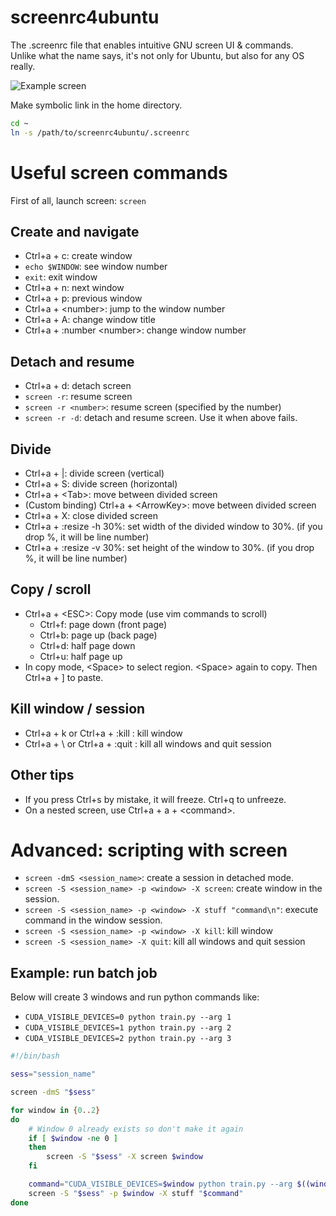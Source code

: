 # screenrc4ubuntu
The .screenrc file that enables intuitive GNU screen UI & commands.  
Unlike what the name says, it's not only for Ubuntu, but also for any OS really.

![Example screen](https://user-images.githubusercontent.com/12980409/123901028-2ba50b80-d9a5-11eb-9332-5bba6285c76b.png)


Make symbolic link in the home directory.  

```bash
cd ~
ln -s /path/to/screenrc4ubuntu/.screenrc
```




# Useful screen commands

First of all, launch screen: `screen`

## Create and navigate
- Ctrl+a + c: create window
- `echo $WINDOW`: see window number
- `exit`: exit window
- Ctrl+a + n: next window
- Ctrl+a + p: previous window
- Ctrl+a + \<number\>: jump to the window number
- Ctrl+a + A: change window title
- Ctrl+a + :number \<number\>: change window number

## Detach and resume
- Ctrl+a + d: detach screen
- `screen -r`: resume screen
- `screen -r <number>`: resume screen (specified by the number)
- `screen -r -d`: detach and resume screen. Use it when above fails.

## Divide
- Ctrl+a + |: divide screen (vertical)
- Ctrl+a + S: divide screen (horizontal)
- Ctrl+a + \<Tab\>: move between divided screen
- (Custom binding) Ctrl+a + \<ArrowKey\>: move between divided screen
- Ctrl+a + X: close divided screen
- Ctrl+a + :resize -h 30%: set width of the divided window to 30%. (if you drop %, it will be line number)
- Ctrl+a + :resize -v 30%: set height of the window to 30%. (if you drop %, it will be line number)

## Copy / scroll
- Ctrl+a + \<ESC\>: Copy mode (use vim commands to scroll)
  - Ctrl+f: page down (front page)
  - Ctrl+b: page up (back page)
  - Ctrl+d: half page down
  - Ctrl+u: half page up
- In copy mode, \<Space\> to select region. \<Space\> again to copy. Then Ctrl+a + ] to paste.

## Kill window / session
- Ctrl+a + k or Ctrl+a + :kill : kill window
- Ctrl+a + \\ or Ctrl+a + :quit : kill all windows and quit session 

## Other tips
- If you press Ctrl+s by mistake, it will freeze. Ctrl+q to unfreeze.
- On a nested screen, use Ctrl+a + a + \<command\>.

# Advanced: scripting with screen
- `screen -dmS <session_name>`: create a session in detached mode.
- `screen -S <session_name> -p <window> -X screen`: create window in the session.
- `screen -S <session_name> -p <window> -X stuff "command\n"`: execute command in the window session.
- `screen -S <session_name> -p <window> -X kill`: kill window
- `screen -S <session_name> -X quit`: kill all windows and quit session

## Example: run batch job

Below will create 3 windows and run python commands like:  
- `CUDA_VISIBLE_DEVICES=0 python train.py --arg 1`
- `CUDA_VISIBLE_DEVICES=1 python train.py --arg 2`
- `CUDA_VISIBLE_DEVICES=2 python train.py --arg 3`

```bash
#!/bin/bash

sess="session_name"

screen -dmS "$sess"

for window in {0..2}
do
    # Window 0 already exists so don't make it again
    if [ $window -ne 0 ]
    then
        screen -S "$sess" -X screen $window
    fi

    command="CUDA_VISIBLE_DEVICES=$window python train.py --arg $((window+1))\n"
    screen -S "$sess" -p $window -X stuff "$command"
done
```
